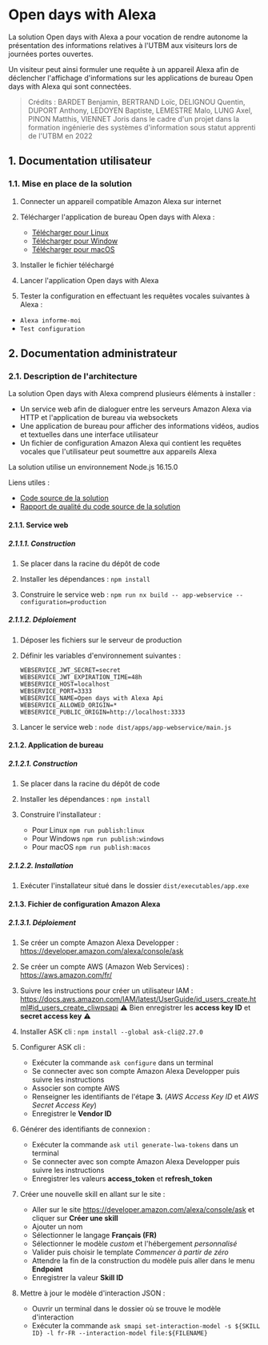 # Open days with Alexa

La solution Open days with Alexa a pour vocation de rendre autonome la présentation des informations relatives à l'UTBM aux visiteurs lors de journées portes ouvertes.

Un visiteur peut ainsi formuler une requête à un appareil Alexa afin de déclencher l'affichage d'informations sur les applications de bureau Open days with Alexa qui sont connectées.

> Crédits : BARDET Benjamin, BERTRAND Loïc, DELIGNOU Quentin, DUPORT Anthony, LEDOYEN Baptiste, LEMESTRE Malo, LUNG Axel, PINON Matthis, VIENNET Joris dans le cadre d'un projet dans la formation ingénierie des systèmes d'information sous statut apprenti de l'UTBM en 2022


## 1. Documentation utilisateur

### 1.1. Mise en place de la solution

1. Connecter un appareil compatible Amazon Alexa sur internet

2. Télécharger l'application de bureau Open days with Alexa :
   - [Télécharger pour Linux](https://github.com/utbm-ta70-p2022/open-days-with-alexa/releases/download/latest/open-days-with-alexa-latest.AppImage)
   - [Télécharger pour Window](https://github.com/utbm-ta70-p2022/open-days-with-alexa/releases/download/latest/open-days-with-alexa-latest.exe)
   - [Télécharger pour macOS](https://github.com/utbm-ta70-p2022/open-days-with-alexa/releases/download/latest/open-days-with-alexa-latest.dmg)

3. Installer le fichier téléchargé

4. Lancer l'application Open days with Alexa

5. Tester la configuration en effectuant les requêtes vocales suivantes à Alexa : 
  - `Alexa informe-moi` 
  - `Test configuration`

## 2. Documentation administrateur

### 2.1. Description de l'architecture

La solution Open days with Alexa comprend plusieurs éléments à installer :

- Un service web afin de dialoguer entre les serveurs Amazon Alexa via HTTP et l'application de bureau via websockets
- Une application de bureau pour afficher des informations vidéos, audios et textuelles dans une interface utilisateur
- Un fichier de configuration Amazon Alexa qui contient les requêtes vocales que l'utilisateur peut soumettre aux appareils Alexa

La solution utilise un environnement Node.js 16.15.0

Liens utiles :
- [Code source de la solution](https://github.com/utbm-ta70-p2022/open-days-with-alexa)
- [Rapport de qualité du code source de la solution](https://sonarcloud.io/summary/new_code?id=utbm-ta70-p2022_open-days-with-alexa)

#### 2.1.1. Service web

##### 2.1.1.1. Construction

1. Se placer dans la racine du dépôt de code

2. Installer les dépendances : `npm install`

3. Construire le service web : `npm run nx build -- app-webservice --configuration=production`

##### 2.1.1.2. Déploiement

1. Déposer les fichiers sur le serveur de production

2. Définir les variables d'environnement suivantes :
    ```
    WEBSERVICE_JWT_SECRET=secret
    WEBSERVICE_JWT_EXPIRATION_TIME=48h
    WEBSERVICE_HOST=localhost
    WEBSERVICE_PORT=3333
    WEBSERVICE_NAME=Open days with Alexa Api
    WEBSERVICE_ALLOWED_ORIGIN=*
    WEBSERVICE_PUBLIC_ORIGIN=http://localhost:3333
    ```

3. Lancer le service web : `node dist/apps/app-webservice/main.js`

#### 2.1.2. Application de bureau

##### 2.1.2.1. Construction

1. Se placer dans la racine du dépôt de code

2. Installer les dépendances : `npm install`

3. Construire l'installateur : 
   - Pour Linux `npm run publish:linux`
   - Pour Windows `npm run publish:windows`
   - Pour macOS `npm run publish:macos`

##### 2.1.2.2. Installation

1. Exécuter l'installateur situé dans le dossier `dist/executables/app.exe`

#### 2.1.3. Fichier de configuration Amazon Alexa

##### 2.1.3.1. Déploiement

1. Se créer un compte Amazon Alexa Developper : <https://developer.amazon.com/alexa/console/ask>

2. Se créer un compte AWS (Amazon Web Services) : <https://aws.amazon.com/fr/>

3. Suivre les instructions pour créer un utilisateur IAM : <https://docs.aws.amazon.com/IAM/latest/UserGuide/id_users_create.html#id_users_create_cliwpsapi>
⚠️ Bien enregistrer les **access key ID** et **secret access key** ⚠️

4. Installer ASK cli : `npm install --global ask-cli@2.27.0`

5. Configurer ASK cli :
    - Exécuter la commande `ask configure` dans un terminal
    - Se connecter avec son compte Amazon Alexa Developper puis suivre les instructions
    - Associer son compte AWS
    - Renseigner les identifiants de l'étape **3.** (*AWS Access Key ID* et *AWS Secret Access Key*)
    - Enregistrer le **Vendor ID**

6. Générer des identifiants de connexion :
    - Exécuter la commande `ask util generate-lwa-tokens` dans un terminal
    - Se connecter avec son compte Amazon Alexa Developper puis suivre les instructions
    - Enregistrer les valeurs **access_token** et **refresh_token**

7. Créer une nouvelle skill en allant sur le site :
    - Aller sur le site <https://developer.amazon.com/alexa/console/ask> et cliquer sur **Créer une skill**
    - Ajouter un nom
    - Sélectionner le langage **Français (FR)**
    - Sélectionner le modèle *custom* et l'hébergement *personnalisé*
    - Valider puis choisir le template *Commencer à partir de zéro*
    - Attendre la fin de la construction du modèle puis aller dans le menu **Endpoint**
    - Enregistrer la valeur **Skill ID**

8. Mettre à jour le modèle d'interaction JSON :
    - Ouvrir un terminal dans le dossier où se trouve le modèle d'interaction
    - Exécuter la commande `ask smapi set-interaction-model -s ${SKILL ID} -l fr-FR --interaction-model file:${FILENAME}`
